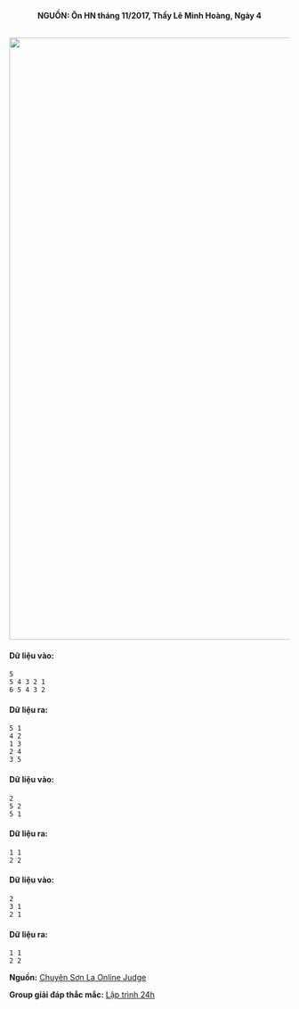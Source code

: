 **<center>NGUỒN: Ôn HN tháng 11/2017, Thầy Lê Minh Hoàng, Ngày 4</center>**
<br>

<img src="/images/problems/1023/race.svg" width=1080px>

#### Dữ liệu vào:
```
5
5 4 3 2 1
6 5 4 3 2
```

#### Dữ liệu ra:
```
5 1
4 2
1 3
2 4
3 5
```

#### Dữ liệu vào:
```
2
5 2
5 1
```

#### Dữ liệu ra:
```
1 1 
2 2
```

#### Dữ liệu vào:
```
2
3 1
2 1
```

#### Dữ liệu ra:
```
1 1
2 2
```
**Nguồn:** [Chuyên Sơn La Online Judge](http://csloj.ddns.net/)

**Group giải đáp thắc mắc:** [Lập trình 24h](https://www.facebook.com/groups/1386904321519984)